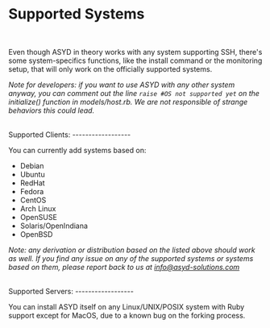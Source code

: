 Supported Systems
=================
<br/>

Even though ASYD in theory works with any system supporting SSH, there's some
system-specifics functions, like the install command or the monitoring setup, that will only
work on the officially supported systems.

*Note for developers: if you want to use ASYD with any other system anyway, you can
comment out the line `raise #OS not supported yet` on the initialize() function in models/host.rb. We are not
responsible of strange behaviors this could lead.*

<br/>
Supported Clients:
------------------

You can currently add systems based on:

 * Debian
 * Ubuntu
 * RedHat
 * Fedora
 * CentOS
 * Arch Linux
 * OpenSUSE
 * Solaris/OpenIndiana
 * OpenBSD

*Note: any derivation or distribution based on the listed above should work as well.
If you find any issue on any of the supported systems or systems based on them, please
report back to us at info@asyd-solutions.com*

<br/>
Supported Servers:
------------------

You can install ASYD itself on any Linux/UNIX/POSIX system with Ruby support except for MacOS,
due to a known bug on the forking process.
